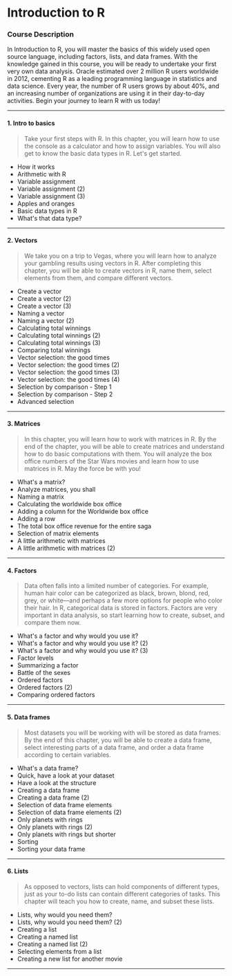 # Introduction to R
### Course Description

In Introduction to R, you will master the basics of this widely used open source language, including factors, lists, and data frames. With the knowledge gained in this course, you will be ready to undertake your first very own data analysis. Oracle estimated over 2 million R users worldwide in 2012, cementing R as a leading programming language in statistics and data science. Every year, the number of R users grows by about 40%, and an increasing number of organizations are using it in their day-to-day activities. Begin your journey to learn R with us today!

---

#### 1. Intro to basics

>Take your first steps with R. In this chapter, you will learn how to use the console as a calculator and how to assign variables. You will also get to know the basic data types in R. Let's get started.

- How it works
- Arithmetic with R
- Variable assignment
- Variable assignment (2)
- Variable assignment (3)
- Apples and oranges
- Basic data types in R
- What's that data type?

---

#### 2. Vectors

> We take you on a trip to Vegas, where you will learn how to analyze your gambling results using vectors in R. After completing this chapter, you will be able to create vectors in R, name them, select elements from them, and compare different vectors.

- Create a vector
- Create a vector (2)
- Create a vector (3)
- Naming a vector
- Naming a vector (2)
- Calculating total winnings
- Calculating total winnings (2)
- Calculating total winnings (3)
- Comparing total winnings
- Vector selection: the good times
- Vector selection: the good times (2)
- Vector selection: the good times (3)
- Vector selection: the good times (4)
- Selection by comparison - Step 1
- Selection by comparison - Step 2
- Advanced selection

---

#### 3. Matrices

>In this chapter, you will learn how to work with matrices in R. By the end of the chapter, you will be able to create matrices and understand how to do basic computations with them. You will analyze the box office numbers of the Star Wars movies and learn how to use matrices in R. May the force be with you!

- What's a matrix?
- Analyze matrices, you shall
- Naming a matrix
- Calculating the worldwide box office
- Adding a column for the Worldwide box office
- Adding a row
- The total box office revenue for the entire saga
- Selection of matrix elements
- A little arithmetic with matrices
- A little arithmetic with matrices (2)

---

#### 4. Factors

>Data often falls into a limited number of categories. For example, human hair color can be categorized as black, brown, blond, red, grey, or white—and perhaps a few more options for people who color their hair. In R, categorical data is stored in factors. Factors are very important in data analysis, so start learning how to create, subset, and compare them now.

- What's a factor and why would you use it?
- What's a factor and why would you use it? (2)
- What's a factor and why would you use it? (3)
- Factor levels
- Summarizing a factor
- Battle of the sexes
- Ordered factors
- Ordered factors (2)
- Comparing ordered factors

---

#### 5. Data frames

>Most datasets you will be working with will be stored as data frames. By the end of this chapter, you will be able to create a data frame, select interesting parts of a data frame, and order a data frame according to certain variables.

- What's a data frame?
- Quick, have a look at your dataset
- Have a look at the structure
- Creating a data frame
- Creating a data frame (2)
- Selection of data frame elements
- Selection of data frame elements (2)
- Only planets with rings
- Only planets with rings (2)
- Only planets with rings but shorter
- Sorting
- Sorting your data frame

---

#### 6. Lists

>As opposed to vectors, lists can hold components of different types, just as your to-do lists can contain different categories of tasks. This chapter will teach you how to create, name, and subset these lists.

- Lists, why would you need them?
- Lists, why would you need them? (2)
- Creating a list
- Creating a named list
- Creating a named list (2)
- Selecting elements from a list
- Creating a new list for another movie

---
